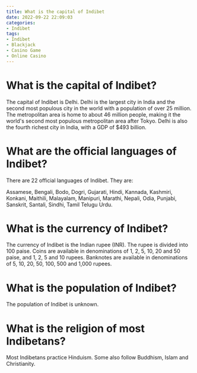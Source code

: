 ```yaml
---
title: What is the capital of Indibet
date: 2022-09-22 22:09:03
categories:
- Indibet
tags:
- Indibet
- Blackjack
- Casino Game
- Online Casino
---
```



#  What is the capital of Indibet?

The capital of Indibet is Delhi. Delhi is the largest city in India and the second most populous city in the world with a population of over 25 million. The metropolitan area is home to about 46 million people, making it the world's second most populous metropolitan area after Tokyo. Delhi is also the fourth richest city in India, with a GDP of $493 billion.

#  What are the official languages of Indibet?

There are 22 official languages of Indibet. They are:

Assamese, Bengali, Bodo, Dogri, Gujarati, Hindi, Kannada, Kashmiri, Konkani, Maithili, Malayalam, Manipuri, Marathi, Nepali, Odia, Punjabi, Sanskrit, Santali, Sindhi, Tamil Telugu Urdu.

#  What is the currency of Indibet?

The currency of Indibet is the Indian rupee (INR). The rupee is divided into 100 paise. Coins are available in denominations of 1, 2, 5, 10, 20 and 50 paise, and 1, 2, 5 and 10 rupees. Banknotes are available in denominations of 5, 10, 20, 50, 100, 500 and 1,000 rupees.

#  What is the population of Indibet?

The population of Indibet is unknown.

#  What is the religion of most Indibetans?

Most Indibetans practice Hinduism. Some also follow Buddhism, Islam and Christianity.